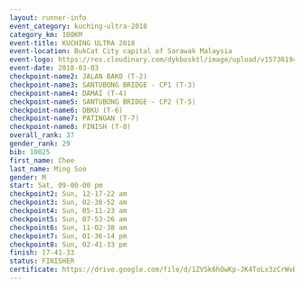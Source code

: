 ```yaml
--- 
layout: runner-info 
event_category: kuching-ultra-2018 
category_km: 100KM 
event-title: KUCHING ULTRA 2018 
event-location: BukCat City capital of Sarawak Malaysia 
event-logo: https://res.cloudinary.com/dykbosktl/image/upload/v1573619473/Logo/kuching-ultra-2018-logo_tlpvm5.png 
event-date: 2018-03-03 
checkpoint-name2: JALAN BAKO (T-2) 
checkpoint-name3: SANTUBONG BRIDGE - CP1 (T-3) 
checkpoint-name4: DAMAI (T-4) 
checkpoint-name5: SANTUBONG BRIDGE - CP2 (T-5) 
checkpoint-name6: DBKU (T-6) 
checkpoint-name7: PATINGAN (T-7) 
checkpoint-name8: FINISH (T-8) 
overall_rank: 37
gender_rank: 29
bib: 10025
first_name: Chee
last_name: Ming Soo
gender: M
start: Sat, 09-00-00 pm
checkpoint2: Sun, 12-17-22 am
checkpoint3: Sun, 02-36-52 am
checkpoint4: Sun, 05-11-23 am
checkpoint5: Sun, 07-53-26 am
checkpoint6: Sun, 11-02-38 am
checkpoint7: Sun, 01-36-14 pm
checkpoint8: Sun, 02-41-33 pm
finish: 17-41-33
status: FINISHER
certificate: https://drive.google.com/file/d/1ZVSk6hOwKp-JK4ToLx3zCrWvB-CzXAB/view?usp=sharing
--- 
```

